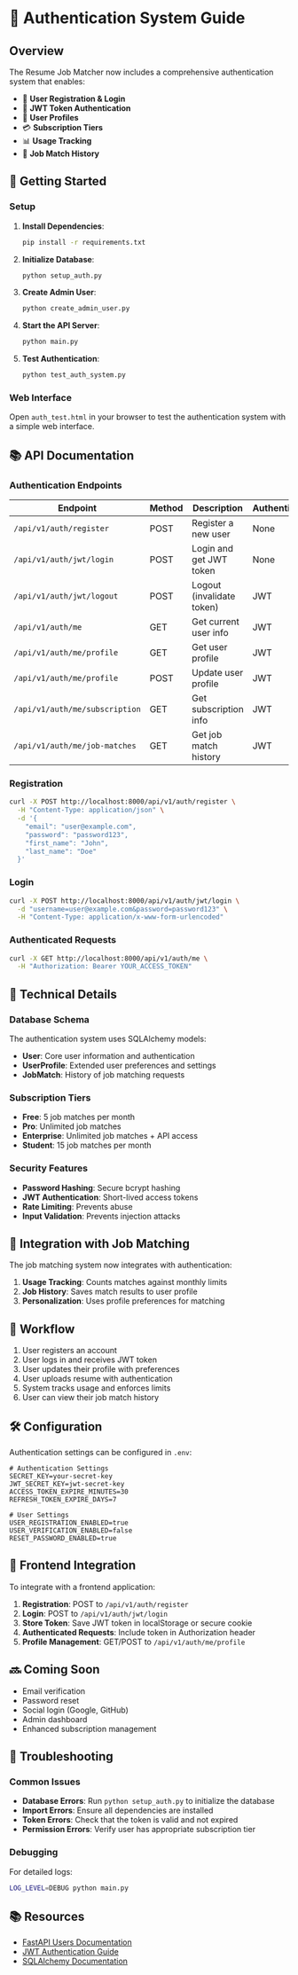 # 🔐 Authentication System Guide

## Overview

The Resume Job Matcher now includes a comprehensive authentication system that enables:

- 👤 **User Registration & Login**
- 🔑 **JWT Token Authentication**
- 👥 **User Profiles**
- 💳 **Subscription Tiers**
- 📊 **Usage Tracking**
- 📝 **Job Match History**

## 🚀 Getting Started

### Setup

1. **Install Dependencies**:
   ```bash
   pip install -r requirements.txt
   ```

2. **Initialize Database**:
   ```bash
   python setup_auth.py
   ```

3. **Create Admin User**:
   ```bash
   python create_admin_user.py
   ```

4. **Start the API Server**:
   ```bash
   python main.py
   ```

5. **Test Authentication**:
   ```bash
   python test_auth_system.py
   ```

### Web Interface

Open `auth_test.html` in your browser to test the authentication system with a simple web interface.

## 📚 API Documentation

### Authentication Endpoints

| Endpoint | Method | Description | Authentication |
|----------|--------|-------------|----------------|
| `/api/v1/auth/register` | POST | Register a new user | None |
| `/api/v1/auth/jwt/login` | POST | Login and get JWT token | None |
| `/api/v1/auth/jwt/logout` | POST | Logout (invalidate token) | JWT |
| `/api/v1/auth/me` | GET | Get current user info | JWT |
| `/api/v1/auth/me/profile` | GET | Get user profile | JWT |
| `/api/v1/auth/me/profile` | POST | Update user profile | JWT |
| `/api/v1/auth/me/subscription` | GET | Get subscription info | JWT |
| `/api/v1/auth/me/job-matches` | GET | Get job match history | JWT |

### Registration

```bash
curl -X POST http://localhost:8000/api/v1/auth/register \
  -H "Content-Type: application/json" \
  -d '{
    "email": "user@example.com",
    "password": "password123",
    "first_name": "John",
    "last_name": "Doe"
  }'
```

### Login

```bash
curl -X POST http://localhost:8000/api/v1/auth/jwt/login \
  -d "username=user@example.com&password=password123" \
  -H "Content-Type: application/x-www-form-urlencoded"
```

### Authenticated Requests

```bash
curl -X GET http://localhost:8000/api/v1/auth/me \
  -H "Authorization: Bearer YOUR_ACCESS_TOKEN"
```

## 🔧 Technical Details

### Database Schema

The authentication system uses SQLAlchemy models:

- **User**: Core user information and authentication
- **UserProfile**: Extended user preferences and settings
- **JobMatch**: History of job matching requests

### Subscription Tiers

- **Free**: 5 job matches per month
- **Pro**: Unlimited job matches
- **Enterprise**: Unlimited job matches + API access
- **Student**: 15 job matches per month

### Security Features

- **Password Hashing**: Secure bcrypt hashing
- **JWT Authentication**: Short-lived access tokens
- **Rate Limiting**: Prevents abuse
- **Input Validation**: Prevents injection attacks

## 🧩 Integration with Job Matching

The job matching system now integrates with authentication:

1. **Usage Tracking**: Counts matches against monthly limits
2. **Job History**: Saves match results to user profile
3. **Personalization**: Uses profile preferences for matching

## 🔄 Workflow

1. User registers an account
2. User logs in and receives JWT token
3. User updates their profile with preferences
4. User uploads resume with authentication
5. System tracks usage and enforces limits
6. User can view their job match history

## 🛠️ Configuration

Authentication settings can be configured in `.env`:

```
# Authentication Settings
SECRET_KEY=your-secret-key
JWT_SECRET_KEY=jwt-secret-key
ACCESS_TOKEN_EXPIRE_MINUTES=30
REFRESH_TOKEN_EXPIRE_DAYS=7

# User Settings
USER_REGISTRATION_ENABLED=true
USER_VERIFICATION_ENABLED=false
RESET_PASSWORD_ENABLED=true
```

## 📱 Frontend Integration

To integrate with a frontend application:

1. **Registration**: POST to `/api/v1/auth/register`
2. **Login**: POST to `/api/v1/auth/jwt/login`
3. **Store Token**: Save JWT token in localStorage or secure cookie
4. **Authenticated Requests**: Include token in Authorization header
5. **Profile Management**: GET/POST to `/api/v1/auth/me/profile`

## 🔜 Coming Soon

- Email verification
- Password reset
- Social login (Google, GitHub)
- Admin dashboard
- Enhanced subscription management

## 🐞 Troubleshooting

### Common Issues

- **Database Errors**: Run `python setup_auth.py` to initialize the database
- **Import Errors**: Ensure all dependencies are installed
- **Token Errors**: Check that the token is valid and not expired
- **Permission Errors**: Verify user has appropriate subscription tier

### Debugging

For detailed logs:

```bash
LOG_LEVEL=DEBUG python main.py
```

## 📚 Resources

- [FastAPI Users Documentation](https://fastapi-users.github.io/fastapi-users/)
- [JWT Authentication Guide](https://fastapi.tiangolo.com/tutorial/security/oauth2-jwt/)
- [SQLAlchemy Documentation](https://docs.sqlalchemy.org/en/14/)